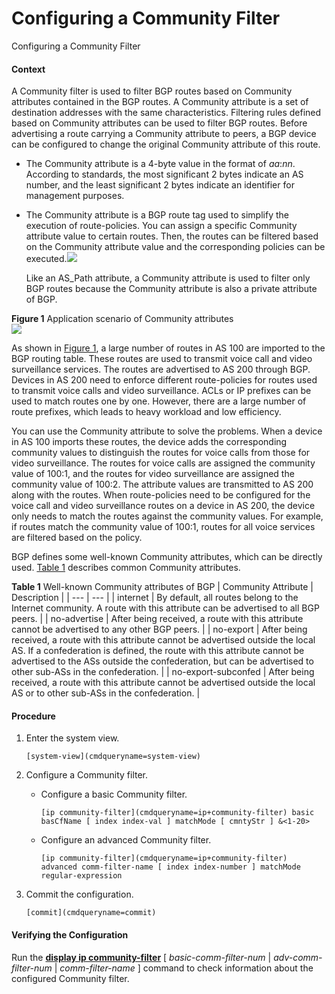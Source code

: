 Configuring a Community Filter
==============================

Configuring a Community Filter

#### Context

A Community filter is used to filter BGP routes based on Community attributes contained in the BGP routes. A Community attribute is a set of destination addresses with the same characteristics. Filtering rules defined based on Community attributes can be used to filter BGP routes. Before advertising a route carrying a Community attribute to peers, a BGP device can be configured to change the original Community attribute of this route.

* The Community attribute is a 4-byte value in the format of *aa*:*nn*. According to standards, the most significant 2 bytes indicate an AS number, and the least significant 2 bytes indicate an identifier for management purposes.
* The Community attribute is a BGP route tag used to simplify the execution of route-policies. You can assign a specific Community attribute value to certain routes. Then, the routes can be filtered based on the Community attribute value and the corresponding policies can be executed.![](public_sys-resources/note_3.0-en-us.png) 
  
  Like an AS\_Path attribute, a Community attribute is used to filter only BGP routes because the Community attribute is also a private attribute of BGP.

**Figure 1** Application scenario of Community attributes  
![](figure/en-us_image_0000001176743451.png)

As shown in [Figure 1](#EN-US_TASK_0000001176743443__fig_dc_feature_route-policy_000801), a large number of routes in AS 100 are imported to the BGP routing table. These routes are used to transmit voice call and video surveillance services. The routes are advertised to AS 200 through BGP. Devices in AS 200 need to enforce different route-policies for routes used to transmit voice calls and video surveillance. ACLs or IP prefixes can be used to match routes one by one. However, there are a large number of route prefixes, which leads to heavy workload and low efficiency.

You can use the Community attribute to solve the problems. When a device in AS 100 imports these routes, the device adds the corresponding community values to distinguish the routes for voice calls from those for video surveillance. The routes for voice calls are assigned the community value of 100:1, and the routes for video surveillance are assigned the community value of 100:2. The attribute values are transmitted to AS 200 along with the routes. When route-policies need to be configured for the voice call and video surveillance routes on a device in AS 200, the device only needs to match the routes against the community values. For example, if routes match the community value of 100:1, routes for all voice services are filtered based on the policy.

BGP defines some well-known Community attributes, which can be directly used. [Table 1](#EN-US_TASK_0000001176743443__tab_001) describes common Community attributes.

**Table 1** Well-known Community attributes of BGP
| Community Attribute | Description |
| --- | --- |
| internet | By default, all routes belong to the Internet community. A route with this attribute can be advertised to all BGP peers. |
| no-advertise | After being received, a route with this attribute cannot be advertised to any other BGP peers. |
| no-export | After being received, a route with this attribute cannot be advertised outside the local AS. If a confederation is defined, the route with this attribute cannot be advertised to the ASs outside the confederation, but can be advertised to other sub-ASs in the confederation. |
| no-export-subconfed | After being received, a route with this attribute cannot be advertised outside the local AS or to other sub-ASs in the confederation. |



#### Procedure

1. Enter the system view.
   
   
   ```
   [system-view](cmdqueryname=system-view)
   ```
2. Configure a Community filter.
   
   
   * Configure a basic Community filter.
     ```
     [ip community-filter](cmdqueryname=ip+community-filter) basic basCfName [ index index-val ] matchMode [ cmntyStr ] &<1-20>
     ```
   * Configure an advanced Community filter.
     ```
     [ip community-filter](cmdqueryname=ip+community-filter) advanced comm-filter-name [ index index-number ] matchMode regular-expression
     ```
3. Commit the configuration.
   
   
   ```
   [commit](cmdqueryname=commit)
   ```

#### Verifying the Configuration

Run the [**display ip community-filter**](cmdqueryname=display+ip+community-filter) [ *basic-comm-filter-num* | *adv-comm-filter-num* | *comm-filter-name* ] command to check information about the configured Community filter.